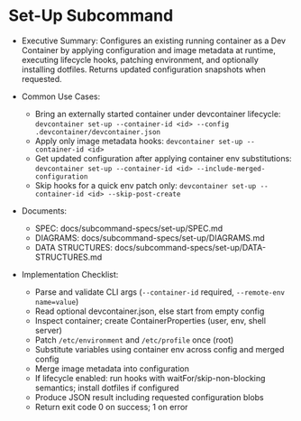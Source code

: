 # Set-Up Subcommand

- Executive Summary: Configures an existing running container as a Dev Container by applying configuration and image metadata at runtime, executing lifecycle hooks, patching environment, and optionally installing dotfiles. Returns updated configuration snapshots when requested.

- Common Use Cases:
  - Bring an externally started container under devcontainer lifecycle: `devcontainer set-up --container-id <id> --config .devcontainer/devcontainer.json`
  - Apply only image metadata hooks: `devcontainer set-up --container-id <id>`
  - Get updated configuration after applying container env substitutions: `devcontainer set-up --container-id <id> --include-merged-configuration`
  - Skip hooks for a quick env patch only: `devcontainer set-up --container-id <id> --skip-post-create`

- Documents:
  - SPEC: docs/subcommand-specs/set-up/SPEC.md
  - DIAGRAMS: docs/subcommand-specs/set-up/DIAGRAMS.md
  - DATA STRUCTURES: docs/subcommand-specs/set-up/DATA-STRUCTURES.md

- Implementation Checklist:
  - Parse and validate CLI args (`--container-id` required, `--remote-env name=value`)
  - Read optional devcontainer.json, else start from empty config
  - Inspect container; create ContainerProperties (user, env, shell server)
  - Patch `/etc/environment` and `/etc/profile` once (root)
  - Substitute variables using container env across config and merged config
  - Merge image metadata into configuration
  - If lifecycle enabled: run hooks with waitFor/skip-non-blocking semantics; install dotfiles if configured
  - Produce JSON result including requested configuration blobs
  - Return exit code 0 on success; 1 on error

